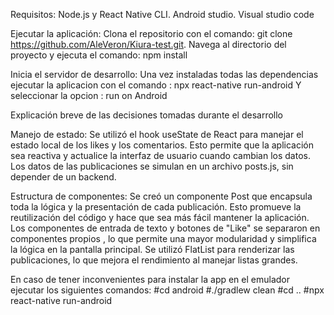 
Requisitos:
Node.js y React Native CLI.
Android studio.
Visual studio code

Ejecutar la aplicación:
Clona el repositorio con el comando: git clone https://github.com/AleVeron/Kiura-test.git.
Navega al directorio del proyecto y ejecuta el comando: npm install

Inicia el servidor de desarrollo:
Una vez instaladas todas las dependencias ejecutar la aplicacion con el comando : npx react-native run-android
Y seleccionar la opcion : run on Android


Explicación breve de las decisiones tomadas durante el desarrollo

Manejo de estado:
Se utilizó el hook useState de React para manejar el estado local de los likes y los comentarios. Esto permite que la aplicación sea reactiva y actualice la interfaz de usuario cuando cambian los datos.
Los datos de las publicaciones se simulan en un archivo posts.js, sin depender de un backend.

Estructura de componentes:
Se creó un componente Post que encapsula toda la lógica y la presentación de cada publicación. Esto promueve la reutilización del código y hace que sea más fácil mantener la aplicación.
Los componentes de entrada de texto y botones de "Like" se separaron en componentes propios , lo que permite una mayor modularidad y simplifica la lógica en la pantalla principal.
Se utilizó FlatList para renderizar las publicaciones, lo que mejora el rendimiento al manejar listas grandes.

En caso de tener inconvenientes para instalar la app en el emulador ejecutar los siguientes comandos:
#cd android 
#./gradlew clean 
#cd ..
#npx react-native run-android
